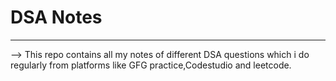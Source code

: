 # DSA Notes

---

--> This repo contains all my notes of different DSA questions which i do regularly from platforms like GFG practice,Codestudio and leetcode.
